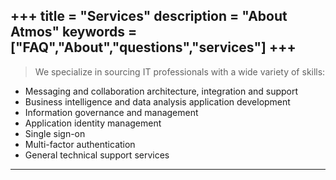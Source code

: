+++
title = "Services"
description = "About Atmos"
keywords = ["FAQ","About","questions","services"]
+++
---

> We specialize in sourcing IT professionals with a wide variety of skills:

* Messaging and collaboration architecture, integration and support
* Business intelligence and data analysis application development
* Information governance and management
* Application identity management
* Single sign-on
* Multi-factor authentication
* General technical support services 


---